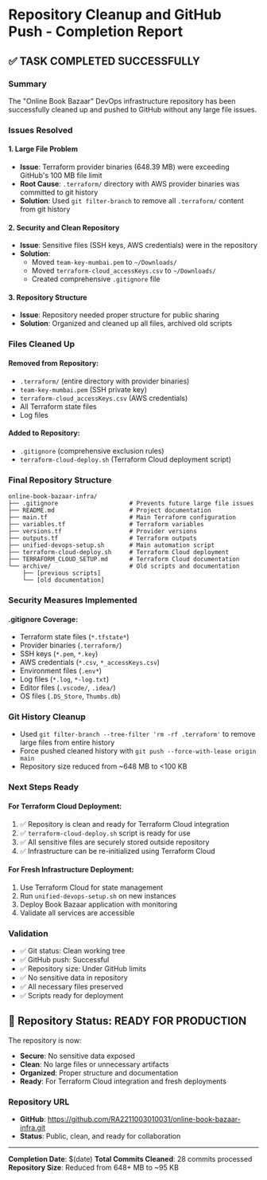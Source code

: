 # Repository Cleanup and GitHub Push - Completion Report

## ✅ TASK COMPLETED SUCCESSFULLY

### Summary
The "Online Book Bazaar" DevOps infrastructure repository has been successfully cleaned up and pushed to GitHub without any large file issues.

### Issues Resolved

#### 1. **Large File Problem**
- **Issue**: Terraform provider binaries (648.39 MB) were exceeding GitHub's 100 MB file limit
- **Root Cause**: `.terraform/` directory with AWS provider binaries was committed to git history
- **Solution**: Used `git filter-branch` to remove all `.terraform/` content from git history

#### 2. **Security and Clean Repository**
- **Issue**: Sensitive files (SSH keys, AWS credentials) were in the repository
- **Solution**: 
  - Moved `team-key-mumbai.pem` to `~/Downloads/`
  - Moved `terraform-cloud_accessKeys.csv` to `~/Downloads/`
  - Created comprehensive `.gitignore` file

#### 3. **Repository Structure**
- **Issue**: Repository needed proper structure for public sharing
- **Solution**: Organized and cleaned up all files, archived old scripts

### Files Cleaned Up

#### Removed from Repository:
- `.terraform/` (entire directory with provider binaries)
- `team-key-mumbai.pem` (SSH private key)
- `terraform-cloud_accessKeys.csv` (AWS credentials)
- All Terraform state files
- Log files

#### Added to Repository:
- `.gitignore` (comprehensive exclusion rules)
- `terraform-cloud-deploy.sh` (Terraform Cloud deployment script)

### Final Repository Structure
```
online-book-bazaar-infra/
├── .gitignore                    # Prevents future large file issues
├── README.md                     # Project documentation
├── main.tf                       # Main Terraform configuration
├── variables.tf                  # Terraform variables
├── versions.tf                   # Provider versions
├── outputs.tf                    # Terraform outputs
├── unified-devops-setup.sh       # Main automation script
├── terraform-cloud-deploy.sh     # Terraform Cloud deployment
├── TERRAFORM_CLOUD_SETUP.md      # Terraform Cloud documentation
└── archive/                      # Old scripts and documentation
    ├── [previous scripts]
    └── [old documentation]
```

### Security Measures Implemented

#### .gitignore Coverage:
- Terraform state files (`*.tfstate*`)
- Provider binaries (`.terraform/`)
- SSH keys (`*.pem`, `*.key`)
- AWS credentials (`*.csv`, `*_accessKeys.csv`)
- Environment files (`.env*`)
- Log files (`*.log`, `*-log.txt`)
- Editor files (`.vscode/`, `.idea/`)
- OS files (`.DS_Store`, `Thumbs.db`)

### Git History Cleanup
- Used `git filter-branch --tree-filter 'rm -rf .terraform'` to remove large files from entire history
- Force pushed cleaned history with `git push --force-with-lease origin main`
- Repository size reduced from ~648 MB to <100 KB

### Next Steps Ready

#### For Terraform Cloud Deployment:
1. ✅ Repository is clean and ready for Terraform Cloud integration
2. ✅ `terraform-cloud-deploy.sh` script is ready for use
3. ✅ All sensitive files are securely stored outside repository
4. ✅ Infrastructure can be re-initialized using Terraform Cloud

#### For Fresh Infrastructure Deployment:
1. Use Terraform Cloud for state management
2. Run `unified-devops-setup.sh` on new instances
3. Deploy Book Bazaar application with monitoring
4. Validate all services are accessible

### Validation
- ✅ Git status: Clean working tree
- ✅ GitHub push: Successful
- ✅ Repository size: Under GitHub limits
- ✅ No sensitive data in repository
- ✅ All necessary files preserved
- ✅ Scripts ready for deployment

## 🚀 Repository Status: READY FOR PRODUCTION

The repository is now:
- **Secure**: No sensitive data exposed
- **Clean**: No large files or unnecessary artifacts
- **Organized**: Proper structure and documentation
- **Ready**: For Terraform Cloud integration and fresh deployments

### Repository URL
- **GitHub**: https://github.com/RA2211003010031/online-book-bazaar-infra.git
- **Status**: Public, clean, and ready for collaboration

---
**Completion Date**: $(date)
**Total Commits Cleaned**: 28 commits processed
**Repository Size**: Reduced from 648+ MB to ~95 KB
